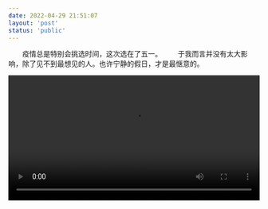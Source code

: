 ```yaml
---
date: 2022-04-29 21:51:07
layout: 'post'
status: 'public'
---
```

&emsp;&emsp;疫情总是特别会挑选时间，这次选在了五一。
&emsp;&emsp;于我而言并没有太大影响，除了见不到最想见的人。也许宁静的假日，才是最惬意的。

<video width="100%" controls="controls" border=0><source src="https://www.bilibili.com/video/BV1PY4y1C7WD?share_source=copy_web"></video>



